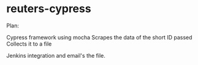 # reuters-cypress

Plan:

Cypress framework using mocha
Scrapes the data of the short ID passed
Collects it to a file


Jenkins integration and email's the file.

